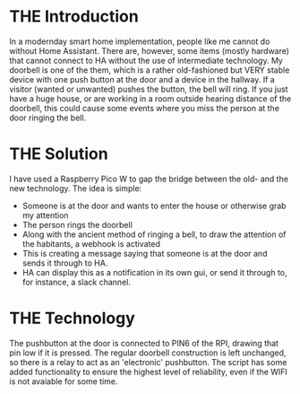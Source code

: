 # THE Introduction
In a modernday smart home implementation, people like me cannot do without Home Assistant. 
There are, however, some items (mostly hardware) that cannot connect to HA without the use of intermediate technology. 
My doorbell is one of the them, which is a rather old-fashioned but VERY stable device with one push button at the door and a device in the hallway. If a visitor (wanted or unwanted) pushes the button, the bell will ring.
If you just have a huge house, or are working in a room outside hearing distance of the doorbell, this could cause some events where you miss the person at the door ringing the bell.

# THE Solution
I have used a Raspberry Pico W to gap the bridge between the old- and the new technology. The idea is simple: 
<event>
* Someone is at the door and wants to enter the house or otherwise grab my attention
* The person rings the doorbell
* Along with the ancient method of ringing a bell, to draw the attention of the habitants, a webhook is activated
* This is creating a message saying that someone is at the door and sends it through to HA.
* HA can display this as a notification in its own gui, or send it through to, for instance, a slack channel.

# THE Technology
The pushbutton at the door is connected to PIN6 of the RPI, drawing that pin low if it is pressed. The regular doorbell construction is left unchanged, so there is a relay to act as an
'electronic' pushbutton. 
The script has some added functionality to ensure the highest level of reliability, even if the WIFI is not avaiable for some time.
